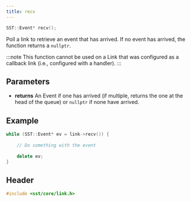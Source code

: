 ```yaml
---
title: recv
---
```


```cpp
SST::Event* recv();
```

Poll a link to retrieve an event that has arrived. If no event has arrived, the function returns a `nullptr`.

:::note
This function cannot be used on a Link that was configured as a callback link (i.e., configured with a handler).
:::

## Parameters
* **returns** An Event if one has arrived (if multiple, returns the one at the head of the queue) or `nullptr` if none have arrived.


## Example
```cpp
while (SST::Event* ev = link->recv()) {
    
    // Do something with the event
    
    delete ev;
}
```

## Header
```cpp
#include <sst/core/link.h>
```
